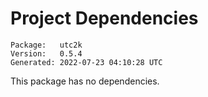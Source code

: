 # Project Dependencies
    Package:   utc2k
    Version:   0.5.4
    Generated: 2022-07-23 04:10:28 UTC

This package has no dependencies.
